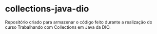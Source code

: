 # collections-java-dio
Repositório criado para armazenar o código feito durante a realização do curso Trabalhando com Collections em Java da DIO.
